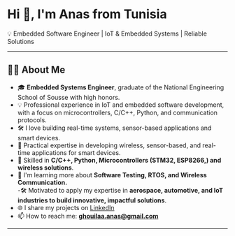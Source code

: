 # Hi 👋, I'm Anas from Tunisia  

💡 Embedded Software Engineer | IoT & Embedded Systems | Reliable Solutions

---

## 👨‍💻 About Me  
- 🎓 **Embedded Systems Engineer**, graduate of the National Engineering School of Sousse with high honors.
- 💡 Professional experience in IoT and embedded software development, with a focus on microcontrollers, C/C++, Python, and communication protocols.
- 🛠️ I love building real-time systems, sensor-based applications and smart devices.
- 📡 Practical expertise in developing wireless, sensor-based, and real-time applications for smart devices.
- 🔧 Skilled in **C/C++, Python, Microcontrollers (STM32, ESP8266,) and wireless solutions**.
- 🧠 I'm learning more about **Software Testing, RTOS, and Wireless Communication.**   
-🛠️ Motivated to apply my expertise in **aerospace, automotive, and IoT industries to build innovative, impactful solutions**.
- 🌐 I share my projects on [LinkedIn](https://www.linkedin.com/in/ton-profil/)  
- 📫 How to reach me: **ghouilaa.anas@gmail.com**  

---
